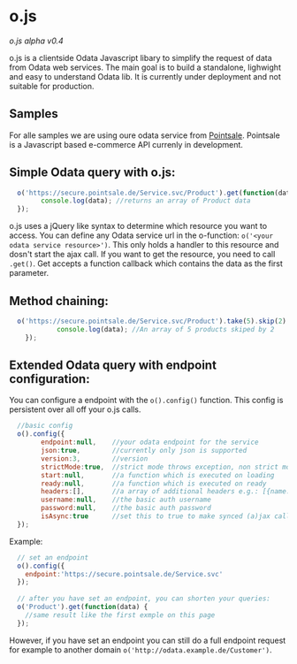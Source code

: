 # o.js
*o.js alpha v0.4*

o.js is a clientside Odata Javascript libary to simplify the request of data from Odata web services. The main goal is to build a standalone, lighwight and easy to understand Odata lib. It is currently under deployment and not suitable for production.

Samples
------------
For alle samples we are using oure odata service from <a href="http://www.pointsale.de">Pointsale</a>. Pointsale is a Javascript based e-commerce API currenly in development. 

Simple Odata query with o.js:
-----------
```js
  o('https://secure.pointsale.de/Service.svc/Product').get(function(data) {
  		console.log(data); //returns an array of Product data
  });
```
o.js uses a jQuery like syntax to determine which resource you want to access. You can define any Odata service url in the o-function: `o('<your odata service resource>')`. This only holds a handler to this resource and dosn't start the ajax call. If you want to get the resource, you need to call `.get()`. Get accepts a function callback which contains the data as the first parameter.

Method chaining:
--------
```js
  o('https://secure.pointsale.de/Service.svc/Product').take(5).skip(2).get(function(data) {
			console.log(data); //An array of 5 products skiped by 2
	});
```

Extended Odata query with endpoint configuration:
---------
You can configure a endpoint with the `o().config()` function. This config is persistent over all off your o.js calls.
```js
  //basic config
  o().config({
  		endpoint:null,    //your odata endpoint for the service
  		json:true,        //currently only json is supported
  		version:3,        //version
  		strictMode:true,  //strict mode throws exception, non strict mode only logs them
  		start:null,       //a function which is executed on loading
  		ready:null,       //a function which is executed on ready
  		headers:[],	      //a array of additional headers e.g.: [{name:'headername',value:'headervalue'}]
  		username:null,    //the basic auth username
  		password:null,    //the basic auth password
  		isAsync:true      //set this to true to make synced (a)jax calls. (dosn't work with basic auth!)
  });
```

Example:
```js
  // set an endpoint
  o().config({
    endpoint:'https://secure.pointsale.de/Service.svc'
  });
  
  // after you have set an endpoint, you can shorten your queries:
  o('Product').get(function(data) {
  	//same result like the first exmple on this page
  });
```
However, if you have set an endpoint you can still do a full endpoint request for example to another domain `o('http://odata.example.de/Customer')`.







